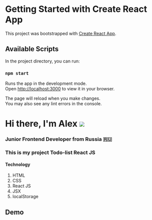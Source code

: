 # Getting Started with Create React App

This project was bootstrapped with [Create React App](https://github.com/facebook/create-react-app).

## Available Scripts

In the project directory, you can run:

### `npm start`

Runs the app in the development mode.\
Open [http://localhost:3000](http://localhost:3000) to view it in your browser.

The page will reload when you make changes.\
You may also see any lint errors in the console.

# Hi there, I'm Alex ![](https://github.com/blackcater/blackcater/raw/main/images/Hi.gif)

### Junior Frontend Developer from Russia 🇷🇺

### This is my project Todo-list React JS

#### Technology

1. HTML
2. CSS
3. React JS
4. JSX
5. localStorage

## Demo
